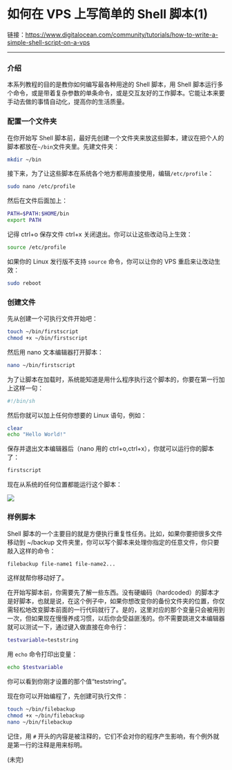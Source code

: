 # 如何在 VPS 上写简单的 Shell 脚本(1)

链接：https://www.digitalocean.com/community/tutorials/how-to-write-a-simple-shell-script-on-a-vps

---

### 介绍

本系列教程的目的是教你如何编写最各种用途的 Shell 脚本，用 Shell 脚本运行多个命令，或是带着复杂参数的单条命令，或是交互友好的工作脚本。它能让本来要手动去做的事情自动化，提高你的生活质量。

### 配置一个文件夹

在你开始写 Shell 脚本前，最好先创建一个文件夹来放这些脚本，建议在把个人的脚本都放在`~/bin`文件夹里。先建文件夹：

```sh
mkdir ~/bin
```

接下来，为了让这些脚本在系统各个地方都用直接使用，编辑`/etc/profile`：

```sh
sudo nano /etc/profile
```

然后在文件后面加上：

```sh
PATH=$PATH:$HOME/bin
export PATH
```

记得 ctrl+o 保存文件 ctrl+x 关闭退出。你可以让这些改动马上生效：

```sh
source /etc/profile
```

如果你的 Linux 发行版不支持 `source` 命令，你可以让你的 VPS 重启来让改动生效：

```sh
sudo reboot
```

### 创建文件

先从创建一个可执行文件开始吧：

```sh
touch ~/bin/firstscript
chmod +x ~/bin/firstscript
```

然后用 nano 文本编辑器打开脚本：

```sh
nano ~/bin/firstscript
```

为了让脚本在加载时，系统能知道是用什么程序执行这个脚本的，你要在第一行加上这样一句：

```sh
#!/bin/sh
```

然后你就可以加上任何你想要的 Linux 语句，例如：

```sh
clear
echo "Hello World!"
```

保存并退出文本编辑器后（nano 用的 ctrl+o,ctrl+x），你就可以运行你的脚本了：

```sh
firstscript
```

现在从系统的任何位置都能运行这个脚本：

![](https://assets.digitalocean.com/tutorial_images/PPFoJ5f.png)


### 样例脚本

Shell 脚本的一个主要目的就是方便执行重复性任务。比如，如果你要把很多文件移动到 ~/backup 文件夹里，你可以写个脚本来处理你指定的任意文件，你只要敲入这样的命令：

```sh
filebackup file-name1 file-name2...
```

这样就帮你移动好了。

在开始写脚本前，你需要先了解一些东西。没有硬编码（hardcoded）的脚本才是好脚本，也就是说，在这个例子中，如果你想改变你的备份文件夹的位置，你仅需轻松地改变脚本前面的一行代码就行了。是的，这里对应的那个变量只会被用到一次，但如果现在慢慢养成习惯，以后你会受益匪浅的。你不需要跳进文本编辑器就可以测试一下，通过键入做直接在命令行： 

```sh
testvariable=teststring
```

用 `echo` 命令打印出变量：

```sh
echo $testvariable
```

你可以看到你刚才设置的那个值“teststring”。

现在你可以开始编程了，先创建可执行文件：

```sh
touch ~/bin/filebackup
chmod +x ~/bin/filebackup
nano ~/bin/filebackup
```

记住，用 `#` 开头的内容是被注释的，它们不会对你的程序产生影响，有个例外就是第一行的注释是用来标明。


(未完)







